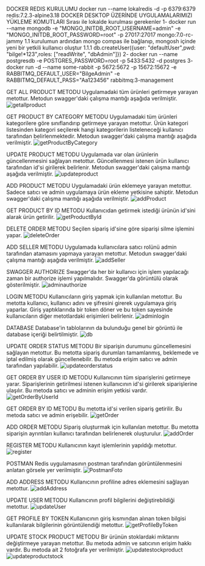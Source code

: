 DOCKER REDIS KURULUMU
    docker run --name lokalredis -d -p 6379:6379 redis:7.2.3-alpine3.18
DOCKER DESKTOP ÜZERİNDE UYGULAMALARIMIZI YÜKLEME KOMUTLARI
    Sırası ile lokalde kurulması gerekenler
    1- docker run --name mongodb -e "MONGO_INITDB_ROOT_USERNAME=admin" -e "MONGO_INITDB_ROOT_PASSWORD=root" -p 27017:27017 mongo:7.0-rc-jammy
    1.1 kurulumun ardından mongo compas ile bağlanıp, mongosh içinde yeni bir yetkili kullanıcı oluştur
    1.1.1 db.createUser({user: "defaultUser",pwd: "bilge!*123",roles: ["readWrite", "dbAdmin"]})
    2- docker run --name postgresdb -e POSTGRES_PASSWORD=root -p 5433:5432 -d postgres
    3- docker run -d --name some-rabbit -p 5672:5672 -p 15672:15672 -e RABBITMQ_DEFAULT_USER="BilgeAdmin" -e RABBITMQ_DEFAULT_PASS="Aa123456" rabbitmq:3-management

GET ALL PRODUCT METODU
Uygulamadaki tüm ürünleri getirmeye yarayan metottur. Metodun swagger'daki çalışma mantığı aşağıda verilmiştir.
![getallproduct](https://github.com/user-attachments/assets/6c371d11-6566-44b5-beb2-6f7997456850)

GET PRODUCT BY CATEGORY METODU
Uygulamadaki tüm ürünleri kategorilere göre sınıflandırıp getirmeye yarayan metottur. Ürün kategori listesinden kategori seçilerek hangi kategorilerin listeleneceği kullanıcı tarafından belirlenmektedir. Metodun swagger'daki çalışma mantığı aşağıda verilmiştir.
![getProductByCategory](https://github.com/user-attachments/assets/3c71cbb7-a32a-4ad8-8f36-4cfb5814e3c2)

UPDATE PRODUCT METODU
Uygulamada var olan ürünlerin güncellenmesini sağlayan metottur. Güncellenmesi istenen ürün kullanıcı tarafından id'si girilerek belirlenir. Metodun swagger'daki çalışma mantığı aşağıda verilmiştir.
![updateproduct](https://github.com/user-attachments/assets/ca800b8c-d406-44b6-9100-7fa7c2c771d5)

ADD PRODUCT METODU
Uygulamadaki ürün eklemeye yarayan metottur. Sadece satıcı ve admin uygulamaya ürün ekleme yetkisine sahiptir. Metodun swagger'daki çalışma mantığı aşağıda verilmiştir.
![addProduct](https://github.com/user-attachments/assets/2f22c2e2-bf7f-4147-9950-cca37b422f9a)

GET PRODUCT BY ID METODU
Kullanıcıdan getirmek istediği ürünün id'sini alarak ürün getirilir.
![getProductById](https://github.com/user-attachments/assets/41308b37-f135-4ab1-a636-31e6e5a4d2a7)

DELETE ORDER METODU
Seçilen sipariş id'sine göre siparişi silme işlemini yapar.
![deleteOrder](https://github.com/user-attachments/assets/fe835caf-6f5f-4998-8e99-27b6a63211af)

ADD SELLER METODU
Uygulamada kullanıcılara satıcı rolünü admin tarafından atamasını yapmaya yarayan metottur. Metodun swagger'daki çalışma mantığı aşağıda verilmiştir.
![addSeller](https://github.com/user-attachments/assets/926a42c5-89bb-4ee0-8d7d-95d102385355)

SWAGGER AUTHORIZE
Swagger'da her bir kullanıcı için işlem yapılacağı zaman bir authorize işlemi yapılmalıdır. Swagger'da görüntülü olarak gösterilmiştir.
![adminauthorize](https://github.com/user-attachments/assets/46e58e1c-e53a-4459-8180-d433816af824)

LOGIN METODU
Kullanıcıların giriş yapmak için kullanılan metottur. Bu metotta kullanıcı, kullanıcı adını ve şifresini girerek uygulamaya giriş yaparlar. Giriş yaptıklarında bir token döner ve bu token sayesinde kullanıcıların diğer metotlardaki erişimleri belirlenir.
![adminlogin](https://github.com/user-attachments/assets/6d2b33ff-4986-4285-96c2-7247f3921290)

DATABASE
Database'in tablolarının da bulunduğu genel bir görüntü ile database içeriği belirtilmiştir.
![db](https://github.com/user-attachments/assets/feb82b27-de00-4ad0-9090-ca7c88f685f8)

UPDATE ORDER STATUS METODU
Bir siparişin durumunu güncellemesini sağlayan metottur. Bu metotta sipariş durumları tamamlanmış, beklemede ve iptal edilmiş olarak güncellenebilir. Bu metoda erişim satıcı ve admin tarafından yapılabilir.
![updateorderstatus](https://github.com/user-attachments/assets/49bcd462-b679-4708-91fa-fb8ec7ad9c55)

GET ORDER BY USER ID METODU
Kullanıcının tüm siparişlerini getirmeye yarar. Siparişlerinin getirilmesi istenen kullanıcının id'si girilerek siparişlerine ulaşılır. Bu metoda satıcı ve adminin erişim yetkisi vardır.
![getOrderByUserId](https://github.com/user-attachments/assets/a525784f-ecde-45b6-9acd-3f8c4d964ddc)

GET ORDER BY ID METODU
Bu metotta id'si verilen sipariş getirilir. Bu metoda satıcı ve admin erişebilir.
![getOrder](https://github.com/user-attachments/assets/0b426f22-63b1-4dc7-8783-68f28fc85608)

ADD ORDER METODU
Sipariş oluşturmak için kullanılan metottur. Bu metotta siparişin ayrıntıları kullanıcı tarafından belirlenerek oluşturulur.
![addOrder](https://github.com/user-attachments/assets/96b24e4c-9f7f-4e9b-9a2e-cbe1a1e06060)

REGISTER METODU
Kullanıcının kayıt işlemlerinin yapıldığı metottur.
![register](https://github.com/user-attachments/assets/4749f241-2ae5-405a-b75a-5870651d8344)

POSTMAN
Redis uygulamasının postman tarafından görüntülenmesini anlatan görsele yer verilmiştir.
![PostmanFoto](https://github.com/user-attachments/assets/b8f4ee18-e398-48ea-baea-700fae5561ef)

ADD ADDRESS METODU
Kullanıcının profiline adres eklemesini sağlayan metottur.
![addAddress](https://github.com/user-attachments/assets/696ba68d-088e-4dfe-ba37-b8bcca911fa1)

UPDATE USER METODU
Kullanıcının profil bilgilerini değiştirebildiği metottur.
![updateUser](https://github.com/user-attachments/assets/38da2118-23da-46cf-8b18-828c1404aefc)

GET PROFILE BY TOKEN
Kullanıcının giriş kısmından alınan token bilgisi kullanılarak bilgilerinin görüntülendiği metottur.
![getProfileByToken](https://github.com/user-attachments/assets/a114f0d8-160a-47c6-8ec7-0907accdc72e)

UPDATE STOCK PRODUCT METODU
Bir ürünün stoklardaki miktarını değiştirmeye yarayan metottur. Bu metoda admin ve satıcının erişim hakkı vardır. Bu metoda ait 2 fotoğrafa yer verilmiştir.
![updatestockproduct](https://github.com/user-attachments/assets/5c8ed432-f3f8-4b1a-a026-91b8b0f5bf59)
![updateproductstock](https://github.com/user-attachments/assets/81177998-a11b-4b70-8707-3c90af0008c2)

